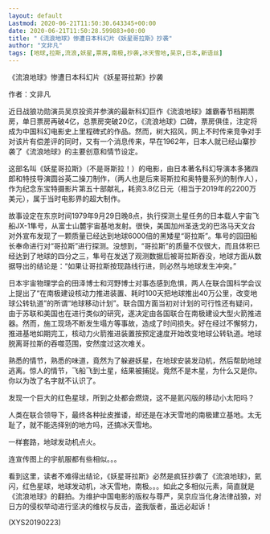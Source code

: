 ```yaml
---
layout: default
Lastmod: 2020-06-21T11:50:30.643345+00:00
date: 2020-06-21T11:50:28.599883+00:00
title: "《流浪地球》惨遭日本科幻片《妖星哥拉斯》抄袭"
author: "文非凡"
tags: [地球,拉斯,流浪,妖星,票房,南极,抄袭,冰天雪地,吴京,日本,新语丝]
---
```


《流浪地球》惨遭日本科幻片《妖星哥拉斯》抄袭

作者：文非凡

近日战狼功勋演员吴京投资并参演的最新科幻巨作《流浪地球》雄霸春节档期票房，单日票房再破4亿，总票房突破20亿，《流浪地球》口碑，票房俱佳，注定将成为中国科幻电影史上里程碑式的作品。然而，树大招风，网上不时传来竞争对手对该片有偿差评的同时，又有一个消息传来，早在1962年，日本人就已经山寨抄袭了《流浪地球》的主要创意和情节设定。

这部名叫《妖星哥拉斯》（不是哥斯拉！）的电影，由日本著名科幻导演本多猪四郎和特技导演圆谷英二操刀制作，（两人也是后来哥斯拉和奥特曼系列的制作人），作为纪念东宝特摄影片第五十部献礼，耗资3.8亿日元（相当于2019年的2200万美元），属于当时电影界的超大制作。

故事设定在东京时间1979年9月29日晚8点，执行探测土星任务的日本载人宇宙飞船JX-1隼号，从富士山麓宇宙基地发射。很快，美国加州圣迭戈的巴洛马天文台对外宣布发现了一颗质量已经达到地球6000倍的黑矮星“哥拉斯”。隼号的园田船长奉命进行对“哥拉斯”进行探测。没想到，“哥拉斯”的质量不仅很大，而且体积已经达到了地球的四分之三，隼号在发送了观测数据后被哥拉斯吞没，地球方面从数据导出的结论是：“如果让哥拉斯按现路线行进，则必然与地球发生冲突。”

日本宇宙物理学会的田泽博士和河野博士对事态感到危惧，两人在联合国科学会议上提出了“在南极建设核动力推进装置、耗时100天把地球推出40万公里，改变地球公转轨道”的所谓“地球移动计划”。联合国方面当初对计划的可行性还有疑问，由于苏联和美国也在进行类似的研究，遂决定由各国联合在南极建设大型火箭推进器。然而，施工现场不断发生塌方等事故，造成了时间损失。好在经过不懈努力，推进基地如期完工，核动力火箭推进装置按预定速度开始改变地球公转轨道。地球脱离哥拉斯的吞噬范围，安然度过这次难关。

熟悉的情节，熟悉的味道，竟然为了躲避妖星，在地球安装发动机，然后帮助地球逃离。惊人的情节，飞船飞到土星，结果被捕捉。竟然不是木星，为什么又是你。你以为改了名字就不认识了。

发现一个巨大的红色星球，所到之处都会燃烧，这不是氦闪版的移动小太阳吗？

人类在联合领导下，最终各种扯皮推诿，却还是在冰天雪地的南极建立基地。太无耻了，就不能选择别的地方吗，还搞冰天雪地。

一样套路，地球发动机点火。

连宣传图上的宇航服都有些相似。。。

看到这里，读者不难得出结论，《妖星哥拉斯》必然是疯狂抄袭了《流浪地球》，氦闪，红色星球，地球发动机，冰天雪地，南极。。。如此之多相似元素，简直就是《流浪地球》的翻拍。为维护中国电影的版权与尊严，吴京应当化身法律战狼，对日方的侵权举动进行坚决的维权与反击，盗我版者，虽远必起诉！

(XYS20190223)

